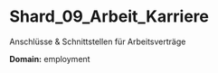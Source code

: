 # Shard_09_Arbeit_Karriere

Anschlüsse & Schnittstellen für Arbeitsverträge

**Domain:** employment

